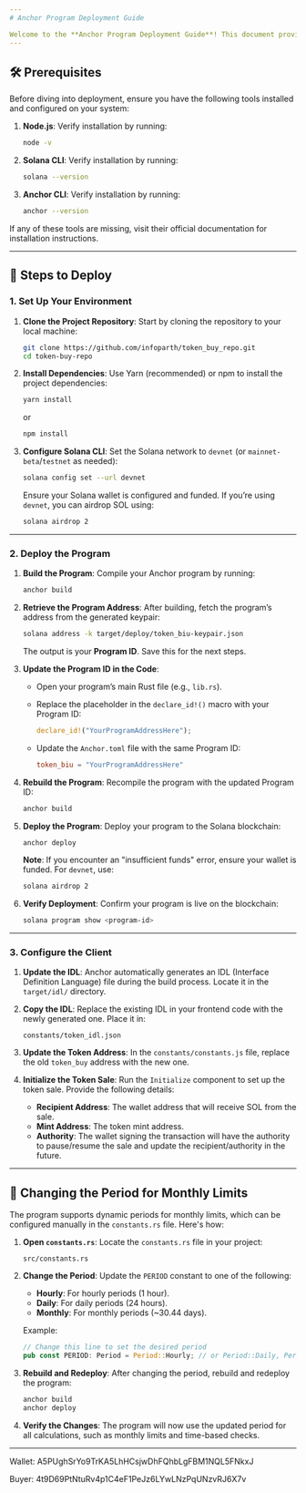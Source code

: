 ```yaml
---
# Anchor Program Deployment Guide

Welcome to the **Anchor Program Deployment Guide**! This document provides a step-by-step walkthrough to deploy your Anchor program on the Solana blockchain. Whether you're a seasoned developer or just getting started, this guide will help you navigate the process with ease.
---
```


## 🛠️ Prerequisites

Before diving into deployment, ensure you have the following tools installed and configured on your system:

1. **Node.js**: Verify installation by running:

   ```bash
   node -v
   ```

2. **Solana CLI**: Verify installation by running:

   ```bash
   solana --version
   ```

3. **Anchor CLI**: Verify installation by running:

   ```bash
   anchor --version
   ```

If any of these tools are missing, visit their official documentation for installation instructions.

---

## 🚀 Steps to Deploy

### 1. Set Up Your Environment

1. **Clone the Project Repository**:
   Start by cloning the repository to your local machine:

   ```bash
   git clone https://github.com/infoparth/token_buy_repo.git
   cd token-buy-repo
   ```

2. **Install Dependencies**:
   Use Yarn (recommended) or npm to install the project dependencies:

   ```bash
   yarn install
   ```

   or

   ```bash
   npm install
   ```

3. **Configure Solana CLI**:
   Set the Solana network to `devnet` (or `mainnet-beta`/`testnet` as needed):

   ```bash
   solana config set --url devnet
   ```

   Ensure your Solana wallet is configured and funded. If you’re using `devnet`, you can airdrop SOL using:

   ```bash
   solana airdrop 2
   ```

---

### 2. Deploy the Program

1. **Build the Program**:
   Compile your Anchor program by running:

   ```bash
   anchor build
   ```

2. **Retrieve the Program Address**:
   After building, fetch the program’s address from the generated keypair:

   ```bash
   solana address -k target/deploy/token_biu-keypair.json
   ```

   The output is your **Program ID**. Save this for the next steps.

3. **Update the Program ID in the Code**:

   - Open your program’s main Rust file (e.g., `lib.rs`).
   - Replace the placeholder in the `declare_id!()` macro with your Program ID:

     ```rust
     declare_id!("YourProgramAddressHere");
     ```

   - Update the `Anchor.toml` file with the same Program ID:

     ```toml
     token_biu = "YourProgramAddressHere"
     ```

4. **Rebuild the Program**:
   Recompile the program with the updated Program ID:

   ```bash
   anchor build
   ```

5. **Deploy the Program**:
   Deploy your program to the Solana blockchain:

   ```bash
   anchor deploy
   ```

   **Note**: If you encounter an "insufficient funds" error, ensure your wallet is funded. For `devnet`, use:

   ```bash
   solana airdrop 2
   ```

6. **Verify Deployment**:
   Confirm your program is live on the blockchain:

   ```bash
   solana program show <program-id>
   ```

---

### 3. Configure the Client

1. **Update the IDL**:
   Anchor automatically generates an IDL (Interface Definition Language) file during the build process. Locate it in the `target/idl/` directory.

2. **Copy the IDL**:
   Replace the existing IDL in your frontend code with the newly generated one. Place it in:

   ```
   constants/token_idl.json
   ```

3. **Update the Token Address**:
   In the `constants/constants.js` file, replace the old `token_buy` address with the new one.

4. **Initialize the Token Sale**:
   Run the `Initialize` component to set up the token sale. Provide the following details:
   - **Recipient Address**: The wallet address that will receive SOL from the sale.
   - **Mint Address**: The token mint address.
   - **Authority**: The wallet signing the transaction will have the authority to pause/resume the sale and update the recipient/authority in the future.

---

## 🔄 Changing the Period for Monthly Limits

The program supports dynamic periods for monthly limits, which can be configured manually in the `constants.rs` file. Here's how:

1. **Open `constants.rs`**:
   Locate the `constants.rs` file in your project:

   ```
   src/constants.rs
   ```

2. **Change the Period**:
   Update the `PERIOD` constant to one of the following:

   - **Hourly**: For hourly periods (1 hour).
   - **Daily**: For daily periods (24 hours).
   - **Monthly**: For monthly periods (~30.44 days).

   Example:

   ```rust
   // Change this line to set the desired period
   pub const PERIOD: Period = Period::Hourly; // or Period::Daily, Period::Monthly
   ```

3. **Rebuild and Redeploy**:
   After changing the period, rebuild and redeploy the program:

   ```bash
   anchor build
   anchor deploy
   ```

4. **Verify the Changes**:
   The program will now use the updated period for all calculations, such as monthly limits and time-based checks.

---

Wallet: A5PUghSrYo9TrKA5LhHCsjwDhFQhbLgFBM1NQL5FNkxJ

Buyer: 4t9D69PtNtuRv4p1C4eF1PeJz6LYwLNzPqUNzvRJ6X7v
